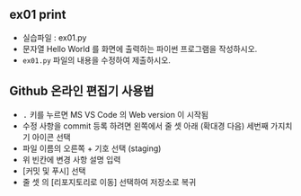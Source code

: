 ## ex01 print

* 실습파일 : ex01.py
* 문자열 Hello World 를 화면에 출력하는 파이썬 프로그램을 작성하시오.
* `ex01.py` 파일의 내용을 수정하여 제출하시오.

## Github 온라인 편집기 사용법

* <kbd>.</kbd> 키를 누르면 MS VS Code 의 Web version 이 시작됨
* 수정 사항을 commit 등록 하려면 왼쪽에서 줄 셋 아래 (확대경 다음) 세번째 가지치기 아이콘 선택
* 파일 이름의 오른쪽 + 기호 선택 (staging)
* 위 빈칸에 변경 사항 설명 입력
* [커밋 및 푸시] 선택
* 줄 셋 의 [리포지토리로 이동] 선택하여 저장소로 복귀
